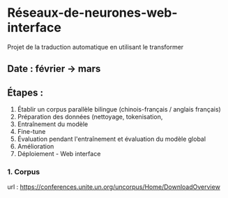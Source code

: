 # Réseaux-de-neurones-web-interface
Projet de la traduction automatique en utilisant le transformer

## Date : février -> mars

## Étapes : 
1. Établir un corpus parallèle bilingue (chinois-français / anglais français)
2. Préparation des données (nettoyage, tokenisation,
3. Entraînement du modèle
4. Fine-tune
5. Évaluation pendant l'entraînement et évaluation du modèle global
6. Amélioration
7. Déploiement - Web interface


### 1. Corpus 
url : https://conferences.unite.un.org/uncorpus/Home/DownloadOverview 
